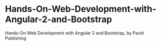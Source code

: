 # Hands-On-Web-Development-with-Angular-2-and-Bootstrap
Hands-On Web Development with Angular 2 and Bootstrap, by Packt Publishing
